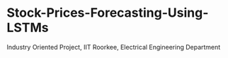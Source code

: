 # Stock-Prices-Forecasting-Using-LSTMs
Industry Oriented Project, IIT Roorkee, Electrical Engineering Department
